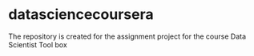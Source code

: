 # datasciencecoursera
The repository is created for the assignment project for the course Data Scientist Tool box 
